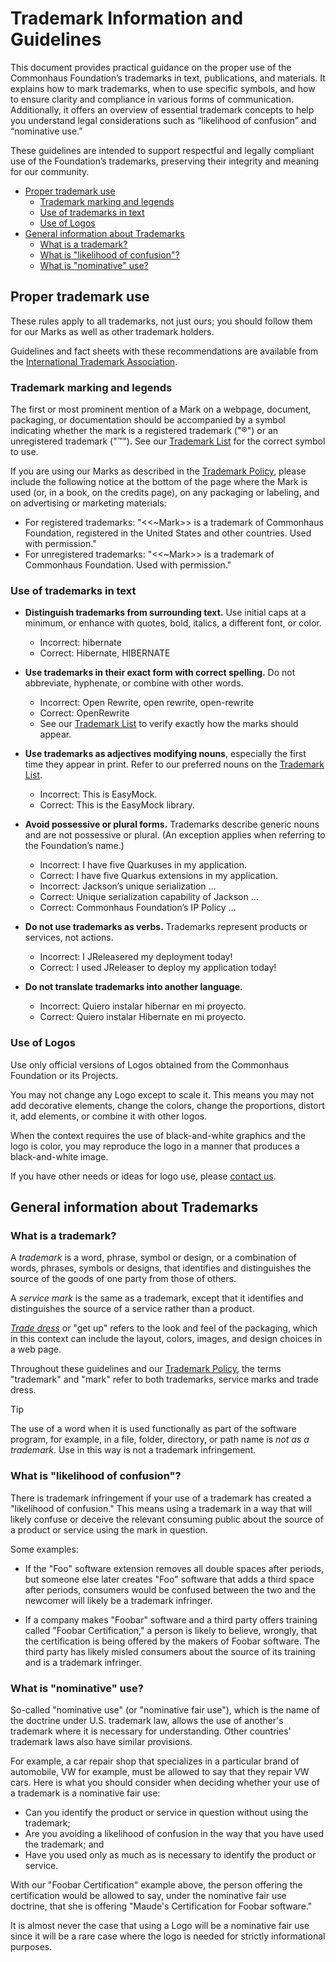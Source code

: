# Trademark Information and Guidelines

This document provides practical guidance on the proper use of the Commonhaus Foundation’s trademarks in text, publications, and materials. It explains how to mark trademarks, when to use specific symbols, and how to ensure clarity and compliance in various forms of communication. Additionally, it offers an overview of essential trademark concepts to help you understand legal considerations such as “likelihood of confusion” and “nominative use.”

These guidelines are intended to support respectful and legally compliant use of the Foundation’s trademarks, preserving their integrity and meaning for our community.

- [Proper trademark use](#proper-trademark-use)
    - [Trademark marking and legends](#trademark-marking-and-legends)
    - [Use of trademarks in text](#use-of-trademarks-in-text)
    - [Use of Logos](#use-of-logos)
- [General information about Trademarks](#general-information-about-trademarks)
    - [What is a trademark?](#what-is-a-trademark)
    - [What is "likelihood of confusion"?](#what-is-likelihood-of-confusion)
    - [What is "nominative" use?](#what-is-nominative-use)

## Proper trademark use

These rules apply to all trademarks, not just ours; you should follow them for our Marks as well as other trademark holders.

Guidelines and fact sheets with these recommendations are available from the [International Trademark Association](https://www.inta.org/fact-sheets/trademark-use/).

### Trademark marking and legends

The first or most prominent mention of a Mark on a webpage, document, packaging, or documentation should be accompanied by a symbol indicating whether the mark is a registered trademark ("®") or an unregistered trademark ("™"). See our [Trademark List][] for the correct symbol to use.

If you are using our Marks as described in the [Trademark Policy][], please include the following notice at the bottom of the page where the Mark is used (or, in a book, on the credits page), on any packaging or labeling, and on advertising or marketing materials:

- For registered trademarks: "<<~Mark>> is a trademark of Commonhaus Foundation, registered in the United States and other countries. Used with permission."
- For unregistered trademarks: "<<~Mark>> is a trademark of Commonhaus Foundation. Used with permission."

### Use of trademarks in text

- **Distinguish trademarks from surrounding text.** Use initial caps at a minimum, or enhance with quotes, bold, italics, a different font, or color.
    - Incorrect: hibernate
    - Correct: Hibernate, HIBERNATE

- **Use trademarks in their exact form with correct spelling.** Do not abbreviate, hyphenate, or combine with other words.
    - Incorrect: Open Rewrite, open rewrite, open-rewrite
    - Correct: OpenRewrite
    - See our [Trademark List][] to verify exactly how the marks should appear.

- **Use trademarks as adjectives modifying nouns**, especially the first time they appear in print. Refer to our preferred nouns on the [Trademark List][].
    - Incorrect: This is EasyMock.
    - Correct: This is the EasyMock library.

- **Avoid possessive or plural forms.** Trademarks describe generic nouns and are not possessive or plural. (An exception applies when referring to the Foundation’s name.)
    - Incorrect: I have five Quarkuses in my application.
    - Correct: I have five Quarkus extensions in my application.
    - Incorrect: Jackson’s unique serialization …
    - Correct: Unique serialization capability of Jackson …
    - Correct: Commonhaus Foundation’s IP Policy …

- **Do not use trademarks as verbs.** Trademarks represent products or services, not actions.
    - Incorrect: I JReleasered my deployment today!
    - Correct: I used JReleaser to deploy my application today!

- **Do not translate trademarks into another language.**
    - Incorrect: Quiero instalar hibernar en mi proyecto.
    - Correct: Quiero instalar Hibernate en mi proyecto.

### Use of Logos

Use only official versions of Logos obtained from the Commonhaus Foundation or its Projects.

You may not change any Logo except to scale it.
This means you may not add decorative elements, change the colors, change the proportions, distort it, add elements, or combine it with other logos.

When the context requires the use of black-and-white graphics and the logo is color, you may reproduce the logo in a manner that produces a black-and-white image.

If you have other needs or ideas for logo use, please [contact us][].

## General information about Trademarks

### What is a trademark?

A *trademark* is a word, phrase, symbol or design, or a combination of words, phrases, symbols or designs, that identifies and distinguishes the source of the goods of one party from those of others.

A *service mark* is the same as a trademark, except that it identifies and distinguishes the source of a service rather than a product.

[*Trade dress*](https://www.inta.org/topics/trade-dress/) or "get up" refers to the look and feel of the packaging, which in this context can include the layout, colors, images, and design choices in a web page.

Throughout these guidelines and our [Trademark Policy][], the terms "trademark" and "mark" refer to both trademarks, service marks and trade dress.

> [!TIP]
> The use of a word when it is used functionally as part of the software program, for example, in a file, folder, directory, or path name is *not as a trademark*. Use in this way is not a trademark infringement.

### What is "likelihood of confusion"?

There is trademark infringement if your use of a trademark has created a "likelihood of confusion."
This means using a trademark in a way that will likely confuse or deceive the relevant consuming public about the source of a product or service using the mark in question.

Some examples:

- If the "Foo" software extension removes all double spaces after periods, but someone else later creates "Foo" software that adds a third space after periods, consumers would be confused between the two and the newcomer will likely be a trademark infringer.

- If a company makes "Foobar" software and a third party offers training called "Foobar Certification," a person is likely to believe, wrongly, that the certification is being offered by the makers of Foobar software. The third party has likely misled consumers about the source of its training and is a trademark infringer.

### What is "nominative" use?

So-called "nominative use" (or "nominative fair use"), which is the name of the doctrine under U.S. trademark law, allows the use of another's trademark where it is necessary for understanding.
Other countries' trademark laws also have similar provisions.

For example, a car repair shop that specializes in a particular brand of automobile, VW for example, must be allowed to say that they repair VW cars.
Here is what you should consider when deciding whether your use of a trademark is a nominative fair use:

- Can you identify the product or service in question without using the trademark;
- Are you avoiding a likelihood of confusion in the way that you have used the trademark; and
- Have you used only as much as is necessary to identify the product or service.

With our "Foobar Certification" example above, the person offering the certification would be allowed to say, under the nominative fair use doctrine, that she is offering "Maude's Certification for Foobar software."

It is almost never the case that using a Logo will be a nominative fair use since it will be a rare case where the logo is needed for strictly informational purposes.

[Trademark List]: https://www.commonhaus.com/trademarks
[Trademark Policy]: ./trademark-policy.md
[contact us]: ./trademark-policy.md#contact-and-further-information
